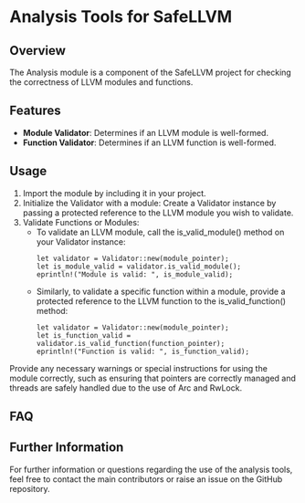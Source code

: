 # Analysis Tools for SafeLLVM

## Overview
The Analysis module is a component of the SafeLLVM project for checking the correctness of LLVM modules and functions.

## Features
- **Module Validator**: Determines if an LLVM module is well-formed.
- **Function Validator**: Determines if an LLVM function is well-formed.

## Usage
1. Import the module by including it in your project.
2. Initialize the Validator with a module: Create a Validator instance by passing a protected reference to the LLVM module you wish to validate.
3. Validate Functions or Modules: 
   - To validate an LLVM module, call the is_valid_module() method on your Validator instance:
        ```
        let validator = Validator::new(module_pointer);
        let is_module_valid = validator.is_valid_module();
        eprintln!("Module is valid: ", is_module_valid);
        ```
   - Similarly, to validate a specific function within a module, provide a protected reference to the LLVM function to the is_valid_function() method:
        ```
        let validator = Validator::new(module_pointer);
        let is_function_valid = validator.is_valid_function(function_pointer);
        eprintln!("Function is valid: ", is_function_valid);
        ```

Provide any necessary warnings or special instructions for using the module correctly, such as ensuring that pointers are correctly managed and threads are safely handled due to the use of Arc and RwLock.

## FAQ

## Further Information
For further information or questions regarding the use of the analysis tools, feel free to contact the main contributors or raise an issue on the GitHub repository.
